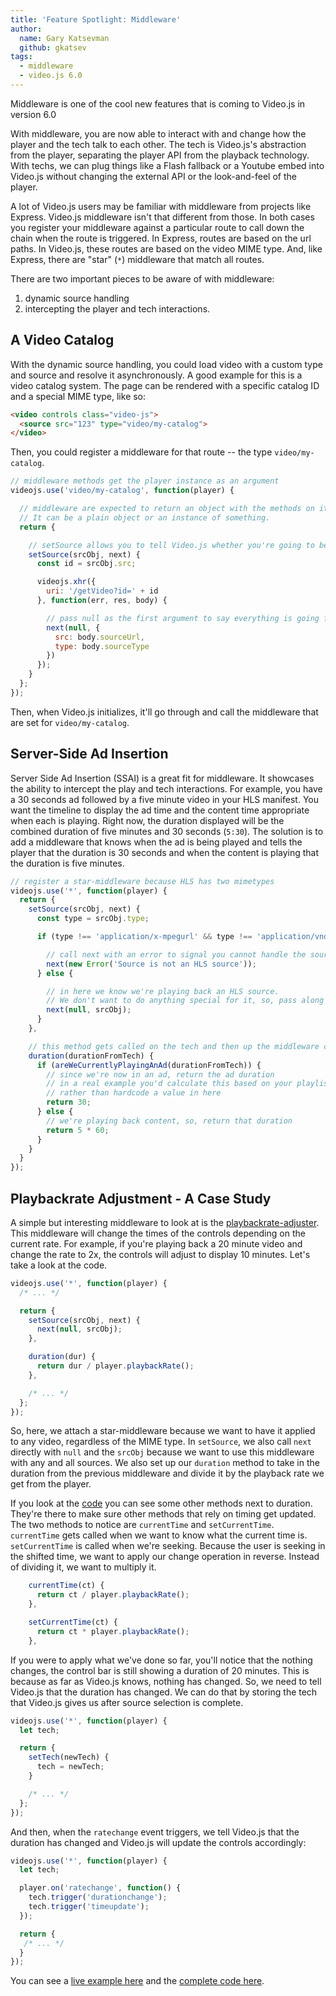 ```yaml
---
title: 'Feature Spotlight: Middleware'
author:
  name: Gary Katsevman
  github: gkatsev
tags:
  - middleware
  - video.js 6.0
---
```


Middleware is one of the cool new features that is coming to Video.js in version 6.0

With middleware, you are now able to interact with and change how the player and the tech talk to each other.
The tech is Video.js's abstraction from the player, separating the player API from the playback technology.
With techs, we can plug things like a Flash fallback or a Youtube embed into Video.js without changing
the external API or the look-and-feel of the player.

A lot of Video.js users may be familiar with middleware from projects like Express.
Video.js middleware isn't that different from those.
In both cases you register your middleware against a particular route to call down the chain when the route is triggered.
In Express, routes are based on the url paths.
In Video.js, these routes are based on the video MIME type.
And, like Express, there are "star" (`*`) middleware that match all routes.

There are two important pieces to be aware of with middleware:
1. dynamic source handling
2. intercepting the player and tech interactions.

## A Video Catalog

With the dynamic source handling, you could load video with a custom type and source and resolve it asynchronously.
A good example for this is a video catalog system.
The page can be rendered with a specific catalog ID and a special MIME type, like so:
```html
<video controls class="video-js">
  <source src="123" type="video/my-catalog">
</video>
```
Then, you could register a middleware for that route -- the type `video/my-catalog`.
```js
// middleware methods get the player instance as an argument
videojs.use('video/my-catalog', function(player) {

  // middleware are expected to return an object with the methods on it.
  // It can be a plain object or an instance of something.
  return {

    // setSource allows you to tell Video.js whether you're going to be handling the source or not
    setSource(srcObj, next) {
      const id = srcObj.src;

      videojs.xhr({
        uri: '/getVideo?id=' + id
      }, function(err, res, body) {

        // pass null as the first argument to say everything is going fine and we can handle it.
        next(null, {
          src: body.sourceUrl,
          type: body.sourceType
        })
      });
    }
  };
});
```
Then, when Video.js initializes, it'll go through and call the middleware that are set for `video/my-catalog`.

## Server-Side Ad Insertion

Server Side Ad Insertion (SSAI) is a great fit for middleware. It showcases the ability to intercept the play and tech interactions.
For example, you have a 30 seconds ad followed by a five minute video in your HLS manifest.
You want the timeline to display the ad time and the content time appropriate when each is playing.
Right now, the duration displayed will be the combined duration of five minutes and 30 seconds (`5:30`).
The solution is to add a middleware that knows when the ad is being played and tells the player that the duration is 30 seconds
and when the content is playing that the duration is five minutes.
```js
// register a star-middleware because HLS has two mimetypes
videojs.use('*', function(player) {
  return {
    setSource(srcObj, next) {
      const type = srcObj.type;

      if (type !== 'application/x-mpegurl' && type !== 'application/vnd.apple.mpegurl') {

        // call next with an error to signal you cannot handle the source
        next(new Error('Source is not an HLS source'));
      } else {

        // in here we know we're playing back an HLS source.
        // We don't want to do anything special for it, so, pass along the source along with a null.
        next(null, srcObj);
      }
    },

    // this method gets called on the tech and then up the middleware chain providing the values as you go along
    duration(durationFromTech) {
      if (areWeCurrentlyPlayingAnAd(durationFromTech)) {
        // since we're now in an ad, return the ad duration
        // in a real example you'd calculate this based on your playlist
        // rather than hardcode a value in here
        return 30;
      } else {
        // we're playing back content, so, return that duration
        return 5 * 60;
      }
    }
  }
});
```

## Playbackrate Adjustment - A Case Study

A simple but interesting middleware to look at is the [playbackrate-adjuster][pra].
This middleware will change the times of the controls depending on the current rate.
For example, if you're playing back a 20 minute video and change the rate to 2x, the controls will adjust to display 10 minutes.
Let's take a look at the code.
```js
videojs.use('*', function(player) {
  /* ... */

  return {
    setSource(srcObj, next) {
      next(null, srcObj);
    },

    duration(dur) {
      return dur / player.playbackRate();
    },

    /* ... */
  };
});
```
So, here, we attach a star-middleware because we want to have it applied to any video, regardless of the MIME type.
In `setSource`, we also call `next` directly with `null` and the `srcObj` because we want to use this middleware with any and all sources.
We also set up our `duration` method to take in the duration from the previous middleware and divide it by the playback rate we get from the player.

If you look at the [code][] you can see some other methods next to duration.
They're there to make sure other methods that rely on timing get updated.
The two methods to notice are `currentTime` and `setCurrentTime`.
`currentTime` gets called when we want to know what the current time is.
`setCurrentTime` is called when we're seeking.
Because the user is seeking in the shifted time, we want to apply our change operation in reverse.
Instead of dividing it, we want to multiply it.
```js
    currentTime(ct) {
      return ct / player.playbackRate();
    },

    setCurrentTime(ct) {
      return ct * player.playbackRate();
    },
```

If you were to apply what we've done so far, you'll notice that the nothing changes, the control bar is still showing a duration of 20 minutes.
This is because as far as Video.js knows, nothing has changed.
So, we need to tell Video.js that the duration has changed.
We can do that by storing the tech that Video.js gives us after source selection is complete.
```js
videojs.use('*', function(player) {
  let tech;

  return {
    setTech(newTech) {
      tech = newTech;
    }

    /* ... */
  };
});
```

And then, when the `ratechange` event triggers, we tell Video.js that the duration has changed and Video.js  will update the controls accordingly:
```js
videojs.use('*', function(player) {
  let tech;

  player.on('ratechange', function() {
    tech.trigger('durationchange');
    tech.trigger('timeupdate');
  });

  return {
   /* ... */
  }
});
```

You can see a [live example here][live] and the [complete code here][code].



[pra]: https://github.com/videojs/videojs-playbackrate-adjuster
[live]: https://videojs.github.io/videojs-playbackrate-adjuster/
[code]: https://github.com/videojs/videojs-playbackrate-adjuster/blob/master/src/js/index.js
